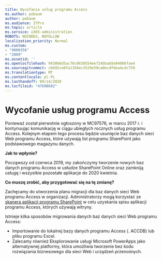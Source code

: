 ```yaml
---
title: Wycofanie usług programu Access
ms.author: pebaum
author: pebaum
ms.audience: ITPro
ms.topic: article
ms.service: o365-administration
ROBOTS: NOINDEX, NOFOLLOW
localization_priority: Normal
ms.custom:
- "9000356"
- "2009"
ms.assetid: ''
ms.openlocfilehash: 943066d5ac76c0630554ee724bbab9a94086fae4
ms.sourcegitcommit: c6692ce0fa1358ec3529e59ca0ecdfdea4cdc759
ms.translationtype: MT
ms.contentlocale: pl-PL
ms.lasthandoff: 09/14/2020
ms.locfileid: "47698692"
---
```

# <a name="access-services-retirement"></a>Wycofanie usług programu Access

Ponieważ został pierwotnie ogłoszony w MC97576, w marcu 2017 r. i kontynuując komunikację w ciągu ubiegłych rocznych usług programu Access. Kolejnym etapem tego procesu będzie usunięcie baz danych sieci Web programu Access, które używają list programu SharePoint jako podstawowego magazynu danych.

**Jak to wpłynie?**

Począwszy od czerwca 2019, my zakończymy tworzenie nowych baz danych programu Access w usłudze SharePoint Online oraz zamkniją usługę i wszystkie pozostałe aplikacje do 2020 kwietnia.

**Co muszę zrobić, aby przygotować się na tę zmianę?**

Zachęcamy do utworzenia planu migracji dla baz danych sieci Web programu Access w organizacji. Administratorzy mogą korzystać ze [skanera aplikacji programu SharePoint](https://github.com/SharePoint/PnP-Tools/tree/master/Solutions/SharePoint.AccessApp.Scanner) w celu uzyskania spisu aplikacji programu Access, których używają witryny.

Istnieje kilka sposobów migrowania danych baz danych sieci Web programu Access:

- Importowanie do lokalnej bazy danych programu Access (. ACCDB) lub pliku programu Excel.
- Zalecamy również Eksplorowanie usługi Microsoft PowerApps jako alternatywnej platformy, która umożliwia tworzenie bez kodu rozwiązania biznesowego dla sieci Web i urządzeń przenośnych.